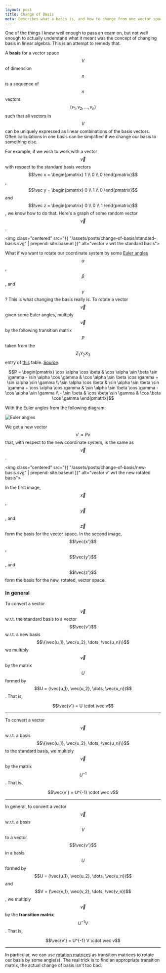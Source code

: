 ```yaml
---
layout: post
title: Change of Basis
meta: Describes what a basis is, and how to change from one vector space to another using a transition matrix. Pays special attention to rotation matrices.
---
```


<!-- Custom styles for the images -->
<link rel="stylesheet" href="{{ "/assets/styles/images.css" | prepend: site.baseurl }}">

One of the things I knew well enough to pass an exam on, but not well enough to actually understand what it meant was the concept of changing basis in linear algebra. This is an attempt to remedy that.

A **basis** for a vector space $$V$$ of dimension $$n$$ is a sequence of $$n$$ vectors $$(v_1, v_2, \dots, v_n)$$ such that all vectors in $$V$$ can be uniquely expressed as linear combinations of the basis vectors. Often calculations in one basis can be simplified if we change our basis to something else.

For example, if we wish to work with a vector $$\vec v$$ with respect to the standard basis vectors $$\vec x = \begin{pmatrix} 1 \\ 0 \\ 0 \end{pmatrix}$$, $$\vec y = \begin{pmatrix} 0 \\ 1 \\ 0 \end{pmatrix}$$ and $$\vec z = \begin{pmatrix} 0 \\ 0 \\ 1 \end{pmatrix}$$, we know how to do that. Here's a graph of some random vector $$\vec v$$.

<img class="centered" src="{{ "/assets/posts/change-of-basis/standard-basis.svg" | prepend: site.baseurl }}" alt="vector v wrt the standard basis">

What if we want to rotate our coordinate system by some [Euler angles](https://en.wikipedia.org/wiki/Euler_angles) $$\alpha$$, $$\beta$$, and $$\gamma$$? This is what changing the basis really is. To rotate a vector $$\vec v$$ given some Euler angles, multiply $$\vec v$$ by the following transition matrix $$P$$ taken from the $$Z_1 Y_2 X_3$$ entry of [this](https://en.wikipedia.org/wiki/Euler_angles#Rotation_matrix) table. [Source](http://tex.stackexchange.com/questions/67573/tikz-shift-and-rotate-in-3d).

$$P = \begin{pmatrix}
    \cos \alpha \cos \beta & \cos \alpha \sin \beta \sin \gamma - \sin \alpha \cos \gamma & \cos \alpha \sin \beta \cos \gamma + \sin \alpha \sin \gamma \\
    \sin \alpha \cos \beta & \sin \alpha \sin \beta \sin \gamma + \cos \alpha \cos \gamma & \sin \alpha \sin \beta \cos \gamma - \cos \alpha \sin \gamma \\
    - \sin \beta & \cos \beta \sin \gamma & \cos \beta \cos \gamma
\end{pmatrix}$$

With the Euler angles from the following diagram:

<img class="centered" src="https://upload.wikimedia.org/wikipedia/commons/a/a1/Eulerangles.svg" alt="Euler angles">

We get a new vector $$v' = P v$$ that, with respect to the new coordinate system, is the same as $$\vec v$$.

<img class="centered" src="{{ "/assets/posts/change-of-basis/new-basis.svg" | prepend: site.baseurl }}" alt="vector v' wrt the new rotated basis">

In the first image, $$\vec x$$, $$\vec y$$, and $$\vec z$$ form the basis for the vector space. In the second image, $$\vec{x'}$$, $$\vec{y'}$$, and $$\vec{z'}$$ form the basis for the new, rotated, vector space.

### In general

To convert a vector $$\vec v$$ w.r.t. the standard basis to a vector $$\vec{v'}$$ w.r.t. a new basis $$\{\vec{u_1}, \vec{u_2}, \dots, \vec{u_n}\}$$ we multiply $$\vec v$$ by the matrix $$U$$ formed by $$U = (\vec{u_1}, \vec{u_2}, \dots, \vec{u_n})$$. That is,

$$\vec{v'} = U \cdot \vec v$$

---

To convert a vector $$\vec v$$ w.r.t. a basis $$\{\vec{u_1}, \vec{u_2}, \dots, \vec{u_n}\}$$ to the standard basis, we multiply $$\vec v$$ by the matrix $$U^{-1}$$. That is,

$$\vec{v'} = U^{-1} \cdot \vec v$$

---

In general, to convert a vector $$\vec v$$ w.r.t. a basis $$V$$ to a vector $$\vec{v'}$$ in a basis $$U$$ formed by $$U = (\vec{u_1}, \vec{u_2}, \dots, \vec{u_n})$$ and $$V = (\vec{v_1}, \vec{v_2}, \dots, \vec{v_n})$$, we multiply $$\vec v$$ by the **transition matrix** $$U^{-1} V$$. That is,

$$\vec{v'} = U^{-1} V \cdot \vec v$$

---

In particular, we can use [rotation matrices](https://en.wikipedia.org/wiki/Rotation_matrix) as transition matrices to rotate our basis by some angle(s). The real trick is to find an appropriate transition matrix, the actual change of basis isn't too bad.
